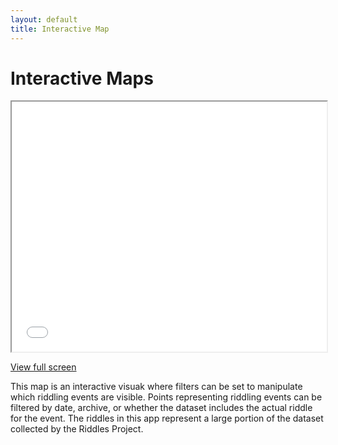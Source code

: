 ```yaml
---
layout: default
title: Interactive Map
---
```

# Interactive Maps
<iframe src="visualizations/filters.html"
        width="100%" height="400px">
</iframe>
<p><a href="visualizations/filters" target="_blank">View full screen</a></p>

This map is an interactive visuak where filters can be set to manipulate which riddling events are visible. Points representing riddling events can be filtered by date, archive, or whether the dataset includes the actual riddle for the event. The riddles in this app represent a large portion of the dataset collected by the Riddles Project.

